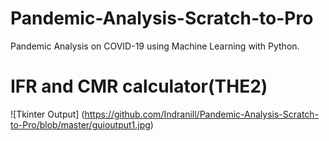 # Pandemic-Analysis-Scratch-to-Pro
Pandemic Analysis on COVID-19 using Machine Learning  with Python.
# IFR and CMR calculator(THE2)

![Tkinter Output]
(https://github.com/Indranill/Pandemic-Analysis-Scratch-to-Pro/blob/master/guioutput1.jpg)
